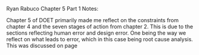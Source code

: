 Ryan Rabuco Chapter 5 Part 1 Notes:

Chapter 5 of DOET primarily made me reflect on the constraints from chapter 4 and the seven stages of action from chapter 2. This is due to the sections reflecting human error and design error. One being the way we reflect on what leads to error, which in this case being root cause analysis. This was discussed on page 
